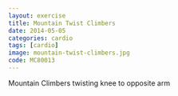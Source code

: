 ```yaml
---
layout: exercise
title: Mountain Twist Climbers
date: 2014-05-05
categories: cardio
tags: [cardio]
image: mountain-twist-climbers.jpg
code: MC80013
---
```


Mountain Climbers twisting knee to opposite arm
